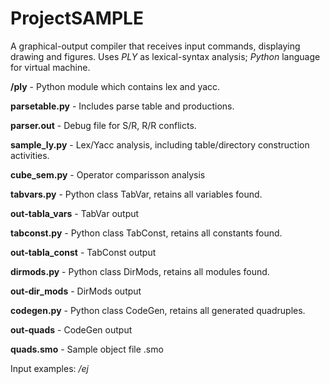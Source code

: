 ProjectSAMPLE
=============

A graphical-output compiler that receives input commands, displaying drawing and figures. Uses *PLY* as lexical-syntax analysis; *Python* language for virtual machine.

**/ply** - Python module which contains lex and yacc.

**parsetable.py** - Includes parse table and productions.

**parser.out** - Debug file for S/R, R/R conflicts.

**sample_ly.py** - Lex/Yacc analysis, including table/directory construction activities.

**cube_sem.py** - Operator comparisson analysis

**tabvars.py** - Python class TabVar, retains all variables found.

**out-tabla_vars** - TabVar output

**tabconst.py** - Python class TabConst, retains all constants found.

**out-tabla_const** - TabConst output

**dirmods.py** - Python class DirMods, retains all modules found.

**out-dir_mods** - DirMods output

**codegen.py** - Python class CodeGen, retains all generated quadruples.

**out-quads** - CodeGen output

**quads.smo** - Sample object file .smo

Input examples: */ej*
